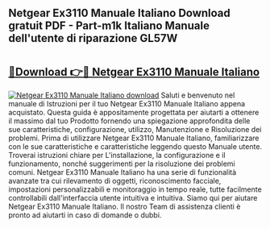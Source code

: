 ## Netgear Ex3110 Manuale Italiano Download gratuit PDF - Part-m1k Italiano Manuale dell'utente di riparazione GL57W

# <h2><a href="http://dfgeg10.blite.top/?on=Netgear+Ex3110+Manuale+Italiano">🔗Download 👉🔴 Netgear Ex3110 Manuale Italiano</a></h2>

[![Netgear Ex3110 Manuale Italiano download](https://i.imgur.com/lujVjoI.png)](http://dfgeg10.blite.top/?on=Netgear+Ex3110+Manuale+Italiano)
Saluti e benvenuto nel manuale di Istruzioni per il tuo Netgear Ex3110 Manuale Italiano appena acquistato. Questa guida è appositamente progettata per aiutarti a ottenere il massimo dal tuo Prodotto fornendo una spiegazione approfondita delle sue caratteristiche, configurazione, utilizzo, Manutenzione e Risoluzione dei problemi. Prima di utilizzare Netgear Ex3110 Manuale Italiano, familiarizzare con le sue caratteristiche e caratteristiche leggendo questo Manuale utente. Troverai istruzioni chiare per L'installazione, la configurazione e il funzionamento, nonché suggerimenti per la risoluzione dei problemi comuni. Netgear Ex3110 Manuale Italiano ha una serie di funzionalità avanzate tra cui rilevamento di oggetti, riconoscimento facciale, impostazioni personalizzabili e monitoraggio in tempo reale, tutte facilmente controllabili dall'interfaccia utente intuitiva e intuitiva. Siamo qui per aiutare Netgear Ex3110 Manuale Italiano. Il nostro Team di assistenza clienti è pronto ad aiutarti in caso di domande o dubbi.
